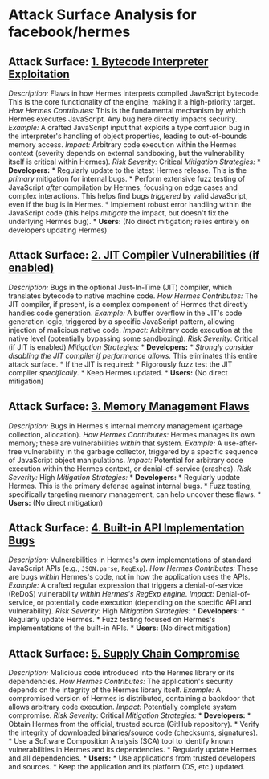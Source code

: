 # Attack Surface Analysis for facebook/hermes

## Attack Surface: [1. Bytecode Interpreter Exploitation](./attack_surfaces/1__bytecode_interpreter_exploitation.md)

*Description:* Flaws in how Hermes interprets compiled JavaScript bytecode. This is the core functionality of the engine, making it a high-priority target.
*How Hermes Contributes:* This is the fundamental mechanism by which Hermes executes JavaScript. Any bug here directly impacts security.
*Example:* A crafted JavaScript input that exploits a type confusion bug in the interpreter's handling of object properties, leading to out-of-bounds memory access.
*Impact:* Arbitrary code execution within the Hermes context (severity depends on external sandboxing, but the vulnerability itself is critical within Hermes).
*Risk Severity:* Critical
*Mitigation Strategies:*
    *   **Developers:**
        *   Regularly update to the latest Hermes release.  This is the *primary* mitigation for internal bugs.
        *   Perform extensive fuzz testing of JavaScript *after* compilation by Hermes, focusing on edge cases and complex interactions. This helps find bugs *triggered* by valid JavaScript, even if the bug is in Hermes.
        *   Implement robust error handling within the JavaScript code (this helps *mitigate* the impact, but doesn't fix the underlying Hermes bug).
    *   **Users:** (No direct mitigation; relies entirely on developers updating Hermes)

## Attack Surface: [2. JIT Compiler Vulnerabilities (if enabled)](./attack_surfaces/2__jit_compiler_vulnerabilities__if_enabled_.md)

*Description:* Bugs in the optional Just-In-Time (JIT) compiler, which translates bytecode to native machine code.
*How Hermes Contributes:* The JIT compiler, if present, is a complex component of Hermes that directly handles code generation.
*Example:* A buffer overflow in the JIT's code generation logic, triggered by a specific JavaScript pattern, allowing injection of malicious native code.
*Impact:* Arbitrary code execution at the native level (potentially bypassing some sandboxing).
*Risk Severity:* Critical (if JIT is enabled)
*Mitigation Strategies:*
    *   **Developers:**
        *   *Strongly consider disabling the JIT compiler if performance allows.* This eliminates this entire attack surface.
        *   If the JIT is required:
            *   Rigorously fuzz test the JIT compiler *specifically*.
            *   Keep Hermes updated.
    *   **Users:** (No direct mitigation)

## Attack Surface: [3. Memory Management Flaws](./attack_surfaces/3__memory_management_flaws.md)

*Description:* Bugs in Hermes's internal memory management (garbage collection, allocation).
*How Hermes Contributes:* Hermes manages its own memory; these are vulnerabilities *within* that system.
*Example:* A use-after-free vulnerability in the garbage collector, triggered by a specific sequence of JavaScript object manipulations.
*Impact:* Potential for arbitrary code execution within the Hermes context, or denial-of-service (crashes).
*Risk Severity:* High
*Mitigation Strategies:*
    *   **Developers:**
        *   Regularly update Hermes. This is the primary defense against internal bugs.
        *   Fuzz testing, specifically targeting memory management, can help uncover these flaws.
    *   **Users:** (No direct mitigation)

## Attack Surface: [4. Built-in API Implementation Bugs](./attack_surfaces/4__built-in_api_implementation_bugs.md)

*Description:* Vulnerabilities in Hermes's *own* implementations of standard JavaScript APIs (e.g., `JSON.parse`, `RegExp`).
*How Hermes Contributes:* These are bugs *within* Hermes's code, not in how the application uses the APIs.
*Example:* A crafted regular expression that triggers a denial-of-service (ReDoS) vulnerability *within Hermes's RegExp engine*.
*Impact:* Denial-of-service, or potentially code execution (depending on the specific API and vulnerability).
*Risk Severity:* High
*Mitigation Strategies:*
    *   **Developers:**
        *   Regularly update Hermes.
        *   Fuzz testing focused on Hermes's implementations of the built-in APIs.
    *   **Users:** (No direct mitigation)

## Attack Surface: [5. Supply Chain Compromise](./attack_surfaces/5__supply_chain_compromise.md)

*Description:* Malicious code introduced into the Hermes library or its dependencies.
*How Hermes Contributes:* The application's security depends on the integrity of the Hermes library itself.
*Example:* A compromised version of Hermes is distributed, containing a backdoor that allows arbitrary code execution.
*Impact:* Potentially complete system compromise.
*Risk Severity:* Critical
*Mitigation Strategies:*
    *   **Developers:**
        *   Obtain Hermes from the official, trusted source (GitHub repository).
        *   Verify the integrity of downloaded binaries/source code (checksums, signatures).
        *   Use a Software Composition Analysis (SCA) tool to identify known vulnerabilities in Hermes and its dependencies.
        *   Regularly update Hermes and all dependencies.
    *  **Users:**
        * Use applications from trusted developers and sources.
        * Keep the application and its platform (OS, etc.) updated.

